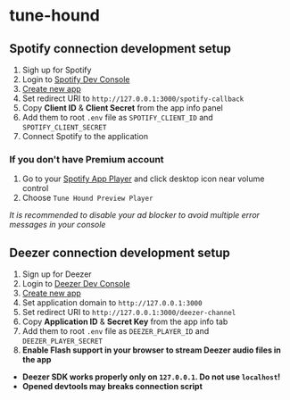 # tune-hound

## Spotify connection development setup

1. Sigh up for Spotify
2. Login to [Spotify Dev Console](https://developer.spotify.com/dashboard/)
3. [Create new app](https://developer.spotify.com/dashboard/applications)
4. Set redirect URI to `http://127.0.0.1:3000/spotify-callback`
5. Copy **Client ID** & **Client Secret** from the app info panel
6. Add them to root `.env` file as `SPOTIFY_CLIENT_ID` and `SPOTIFY_CLIENT_SECRET`
7. Connect Spotify to the application

### If you don't have Premium account

1. Go to your [Spotify App Player](https://open.spotify.com/) and click desktop icon near volume control
2. Choose `Tune Hound Preview Player`

*It is recommended to disable your ad blocker to avoid multiple error messages in your console*

## Deezer connection development setup

1. Sign up for Deezer
2. Login to [Deezer Dev Console](https://developers.deezer.com)
3. [Create new app](https://developers.deezer.com/myapps)
4. Set application domain to `http://127.0.0.1:3000`
5. Set redirect URI to `http://127.0.0.1:3000/deezer-channel`
6. Copy **Application ID** & **Secret Key** from the app info tab
7. Add them to root `.env` file as `DEEZER_PLAYER_ID` and `DEEZER_PLAYER_SECRET`
8. **Enable Flash support in your browser to stream Deezer audio files in the app**

* **Deezer SDK works properly only on `127.0.0.1`. Do not use `localhost`!**
* **Opened devtools may breaks connection script**

